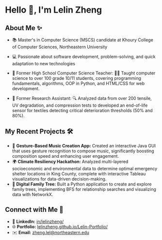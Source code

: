 # Hello 👋, I'm Lelin Zheng

## About Me ✨  
- 📚 Master's in Computer Science (MSCS) candidate at Khoury College of Computer Sciences, Northeastern University
- 💻 Passionate about software development, problem-solving, and quick adaptation to new technologies

- 🍎 Former High School Computer Science Teacher: 👨‍🏫 Taught computer science to over 100 grade 10/11 students, covering programming fundamentals, algorithms, OOP in Python, and HTML/CSS for web development.  
  
- 🔬 Former Research Assistant: 🔍 Analyzed data from over 200 tensile, UV degradation, and compression tests to developed an end-of-life sensor for textiles detecting critical deterioration thresholds (50% and 80%).  

## My Recent Projects 🛠️  
<!-- - 🎮 **LLM Game Master:** Developed an offline desktop app featuring classic text-based games powered by a local TinyLlama LLM via ONNX Runtime; utilized Python's asyncio, built a responsive PyQt6 UI, and integrated Whisper for voice interactions.  -->
- 🎵 **Gesture-Based Music Creation App:** Created an interactive Java GUI that uses gesture recognition to compose music, significantly boosting composition speed and enhancing user engagement.  
- 🌍 **Climate Resiliency Hackathon:** Analyzed multi-layered socioeconomic and environmental data to determine optimal emergency shelter locations in King County, complete with interactive Tableau visualizations for data-driven decision-making.  
- 🌳 **Digital Family Tree:** Built a Python application to create and explore family trees, implementing BFS for relationship searches and visualizing data with NetworkX.

## Connect with Me 🤝  
- 🔗 **LinkedIn:** [in/lelinzheng/](https://www.linkedin.com/in/lelinzheng/)  
- 🌐 **Portfolio:** [lelinzheng.github.io/Lelin-Portfolio/](https://lelinzheng.github.io/Lelin-Portfolio/)  
- ✉️ **Email:** [zheng.lel@northeastern.edu](mailto:zheng.lel@northeastern.edu)
